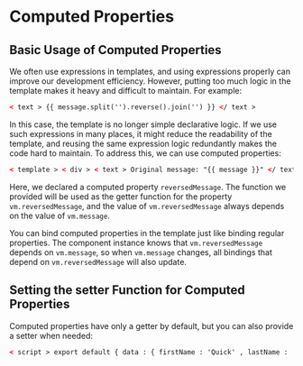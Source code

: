 <!-- 源地址: https://iot.mi.com/vela/quickapp/en/guide/framework/template/computed.html -->

# Computed Properties

## Basic Usage of Computed Properties

We often use expressions in templates, and using expressions properly can improve our development efficiency. However, putting too much logic in the template makes it heavy and difficult to maintain. For example:
```html
< text > {{ message.split('').reverse().join('') }} </ text >
```

In this case, the template is no longer simple declarative logic. If we use such expressions in many places, it might reduce the readability of the template, and reusing the same expression logic redundantly makes the code hard to maintain. To address this, we can use computed properties:
```html
< template > < div > < text > Original message: "{{ message }}" </ text > < text > Computed reversed message: "{{ reversedMessage }}" </ text > </ div > </ template > < script > export default { data : { message : 'Hello' } , computed : { // Getter function for the computed property reversedMessage () { // `this` points to the vm instance return this.message.split ('') . reverse () . join ('') } } , onReady () { console.log (this.reversedMessage) // olleH this.message = 'Goodbye' console.log (this.reversedMessage) // eybdooG } } </ script >
```

Here, we declared a computed property `reversedMessage`. The function we provided will be used as the getter function for the property `vm.reversedMessage`, and the value of `vm.reversedMessage` always depends on the value of `vm.message`.

You can bind computed properties in the template just like binding regular properties. The component instance knows that `vm.reversedMessage` depends on `vm.message`, so when `vm.message` changes, all bindings that depend on `vm.reversedMessage` will also update.

## Setting the setter Function for Computed Properties

Computed properties have only a getter by default, but you can also provide a setter when needed:
```html
< script > export default { data : { firstName : 'Quick' , lastName : 'App' } , computed : { fullName : { get () { return ` ${ this.firstName } ${ this.lastName } ` } , set (value) { const names = value.split (' ') this.firstName = names [ 0 ] this.lastName = names [ names.length \- 1 ] } } } , onReady () { console.log (this.fullName) // Quick App this.fullName = 'John Doe' console.log (this.firstName) // John console.log (this.lastName) // Doe } } </ script >
```
